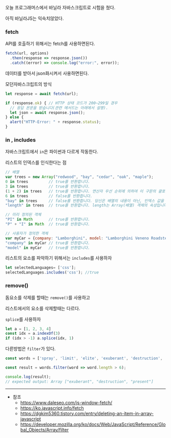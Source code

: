 

오늘 프로그래머스에서 바닐라 자바스크립트로 시험을 쳤다.

아직 바닐라JS는 익숙치않았다.



### fetch

API를 호출하기 위해서는 fetch를 사용하면된다.

```js
fetch(url, options)
  .then(response => response.json())
  .catch((error) => console.log("error:", error));
```

데이터를 받아서 json화시켜서 사용하면된다.



모던자바스크립트의 방식

```js
let response = await fetch(url);

if (response.ok) { // HTTP 상태 코드가 200~299일 경우
  // 응답 몬문을 받습니다(관련 메서드는 아래에서 설명).
  let json = await response.json();
} else {
  alert("HTTP-Error: " + response.status);
}
```



### in , includes

자바스크립트에서 `in`은 파이썬과 다르게 작동한다.

리스트의 인덱스를 인식한다는 점

```js
// 배열
var trees = new Array("redwood", "bay", "cedar", "oak", "maple");
0 in trees         // true를 반환합니다.
3 in trees         // true를 반환합니다.
(1 + 2) in trees   // true를 반환합니다. 연산자 우선 순위에 의하여 이 구문의 괄호는 없어도 됩니다.
6 in trees         // false를 반환합니다.
"bay" in trees     // false를 반환합니다. 당신은 배열의 내용이 아닌, 인덱스 값을 명시하여야 합니다.
"length" in trees  // true를 반환합니다. length는 Array(배열) 객체의 속성입니다.

// 미리 정의된 객체
"PI" in Math       // true를 반환합니다.
"P" + "I" in Math  // true를 반환합니다.

// 사용자가 정의한 객체
var myCar = {company: "Lamborghini", model: "Lamborghini Veneno Roadster", year: 2014};
"company" in myCar // true를 반환합니다.
"model" in myCar   // true를 반환합니다.
```

리스트의 요소를 파악하기 위해서는 `includes`를 사용하자

```js
let selectedLanguages= ['css'];
selectedLanguages.includes('css'); //true
```



### remove()

돔요소를 삭제를 할때는 `remove()`를 사용하고 

리스트에서의 요소를 삭제할때는 다르다.

`splice`를 사용하자

```js
let a = [1, 2, 3, 4] 
const idx = a.indexOf(3) 
if (idx > -1) a.splice(idx, 1)
```



다른방법은 `filter`가 있다.

```js
const words = ['spray', 'limit', 'elite', 'exuberant', 'destruction', 'present'];

const result = words.filter(word => word.length > 6);

console.log(result);
// expected output: Array ["exuberant", "destruction", "present"]
```







-------

- 참조
  - https://www.daleseo.com/js-window-fetch/
  - https://ko.javascript.info/fetch
  - https://dgkim5360.tistory.com/entry/deleting-an-item-in-array-javascript
  - https://developer.mozilla.org/ko/docs/Web/JavaScript/Reference/Global_Objects/Array/filter

